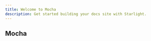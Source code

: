 ```yaml
---
title: Welcome to Mocha
description: Get started building your docs site with Starlight.
---
```


## Mocha
